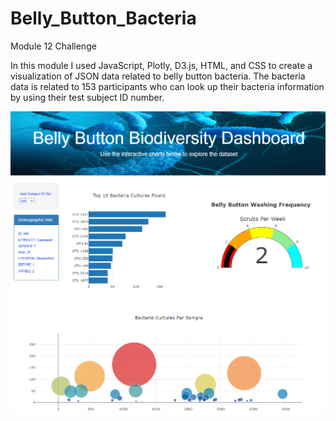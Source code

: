 # Belly_Button_Bacteria
Module 12 Challenge

In this module I used JavaScript, Plotly, D3.js, HTML, and CSS to create a visualization of JSON data related to belly button bacteria.
The bacteria data is related to 153 participants who can look up their bacteria information by using their test subject ID number.

![dashboard](https://raw.githubusercontent.com/mdwilliams11/Belly_Button_Bacteria/main/dashboard.png)
